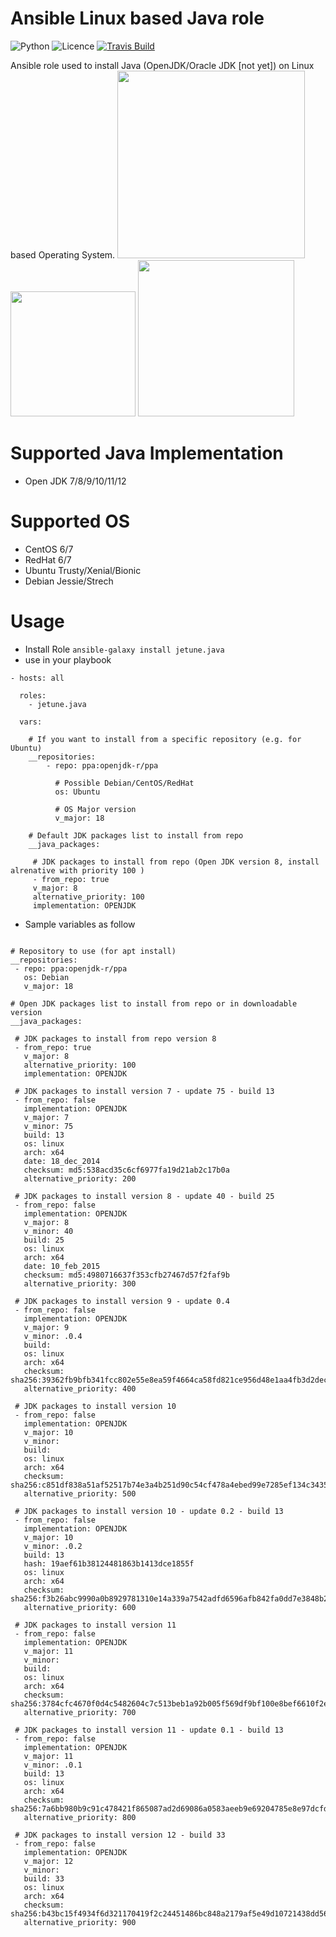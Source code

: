 # Ansible Linux based Java role

![Python](https://img.shields.io/pypi/pyversions/testinfra.svg?style=flat)
![Licence](https://img.shields.io/github/license/kube-cloud/ansible-role-java.svg?style=flat)
[![Travis Build](https://img.shields.io/travis/kube-cloud/ansible-role-java.svg?style=flat)](https://travis-ci.com/kube-cloud/ansible-role-java)



Ansible role used to install Java (OpenJDK/Oracle JDK [not yet]) on Linux based Operating System.
<a href="https://www.kube-cloud.com/"><img width="300" src="https://kube-cloud.com/images/branding/logo/kubecloud-logo-single_writing_horizontal_color_300x112px.png" /></a>
<a href="https://www.redhat.com/fr/technologies/management/ansible"><img width="200" src="https://getvectorlogo.com/wp-content/uploads/2019/01/red-hat-ansible-vector-logo.png" /></a>
<a href="https://openjdk.java.net/"><img width="250" src="https://upload.wikimedia.org/wikipedia/commons/thumb/1/18/OpenJDK_logo.svg/1280px-OpenJDK_logo.svg.png" /></a>

# Supported Java Implementation

* Open JDK 7/8/9/10/11/12

# Supported OS

* CentOS 6/7
* RedHat 6/7
* Ubuntu Trusty/Xenial/Bionic
* Debian Jessie/Strech

# Usage

* Install Role ``` ansible-galaxy install jetune.java ```
* use in your playbook
```
- hosts: all

  roles:
    - jetune.java

  vars:
    
    # If you want to install from a specific repository (e.g. for Ubuntu)
	__repositories:
 		- repo: ppa:openjdk-r/ppa
 		  
 		  # Possible Debian/CentOS/RedHat
		  os: Ubuntu
		  
		  # OS Major version
		  v_major: 18

	# Default JDK packages list to install from repo
	__java_packages:

 	 # JDK packages to install from repo (Open JDK version 8, install alrenative with priority 100 )
 	 - from_repo: true
 	 v_major: 8
 	 alternative_priority: 100
 	 implementation: OPENJDK
```

* Sample variables as follow

```

# Repository to use (for apt install)
__repositories:
 - repo: ppa:openjdk-r/ppa
   os: Debian
   v_major: 18

# Open JDK packages list to install from repo or in downloadable version
__java_packages:

 # JDK packages to install from repo version 8
 - from_repo: true
   v_major: 8
   alternative_priority: 100
   implementation: OPENJDK

 # JDK packages to install version 7 - update 75 - build 13
 - from_repo: false
   implementation: OPENJDK
   v_major: 7
   v_minor: 75
   build: 13
   os: linux
   arch: x64
   date: 18_dec_2014
   checksum: md5:538acd35c6cf6977fa19d21ab2c17b0a
   alternative_priority: 200

 # JDK packages to install version 8 - update 40 - build 25
 - from_repo: false
   implementation: OPENJDK
   v_major: 8
   v_minor: 40
   build: 25
   os: linux
   arch: x64
   date: 10_feb_2015
   checksum: md5:4980716637f353cfb27467d57f2faf9b
   alternative_priority: 300

 # JDK packages to install version 9 - update 0.4
 - from_repo: false
   implementation: OPENJDK
   v_major: 9
   v_minor: .0.4
   build:
   os: linux
   arch: x64
   checksum: sha256:39362fb9bfb341fcc802e55e8ea59f4664ca58fd821ce956d48e1aa4fb3d2dec
   alternative_priority: 400

 # JDK packages to install version 10
 - from_repo: false
   implementation: OPENJDK
   v_major: 10
   v_minor:
   build:
   os: linux
   arch: x64
   checksum: sha256:c851df838a51af52517b74e3a4b251d90c54cf478a4ebed99e7285ef134c3435
   alternative_priority: 500

 # JDK packages to install version 10 - update 0.2 - build 13
 - from_repo: false
   implementation: OPENJDK
   v_major: 10
   v_minor: .0.2
   build: 13
   hash: 19aef61b38124481863b1413dce1855f
   os: linux
   arch: x64
   checksum: sha256:f3b26abc9990a0b8929781310e14a339a7542adfd6596afb842fa0dd7e3848b2
   alternative_priority: 600

 # JDK packages to install version 11
 - from_repo: false
   implementation: OPENJDK
   v_major: 11
   v_minor:
   build:
   os: linux
   arch: x64
   checksum: sha256:3784cfc4670f0d4c5482604c7c513beb1a92b005f569df9bf100e8bef6610f2e
   alternative_priority: 700

 # JDK packages to install version 11 - update 0.1 - build 13
 - from_repo: false
   implementation: OPENJDK
   v_major: 11
   v_minor: .0.1
   build: 13
   os: linux
   arch: x64
   checksum: sha256:7a6bb980b9c91c478421f865087ad2d69086a0583aeeb9e69204785e8e97dcfd
   alternative_priority: 800

 # JDK packages to install version 12 - build 33
 - from_repo: false
   implementation: OPENJDK
   v_major: 12
   v_minor:
   build: 33
   os: linux
   arch: x64
   checksum: sha256:b43bc15f4934f6d321170419f2c24451486bc848a2179af5e49d10721438dd56
   alternative_priority: 900
```
